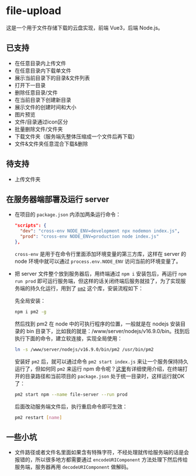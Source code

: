 # file-upload
这是一个用于文件存储下载的云盘实现，前端 Vue3，后端 Node.js。

## 已支持
* 在任意目录内上传文件
* 在任意目录内下载单文件
* 展示当前目录下的目录&文件列表
* 打开下一目录
* 删除任意目录/文件
* 在当前目录下创建新目录
* 展示文件的创建时间和大小
* 图片预览
* 文件/目录通过icon区分
* 批量删除文件/文件夹
* 下载文件夹（服务端先整体压缩成一个文件后再下载）
* 文件&文件夹任意混合下载&删除

## 待支持
* 上传文件夹


## 在服务器端部署及运行 server
* 在项目的 `package.json` 内添加两条运行命令：
  ```json
  "scripts": {
    "dev": "cross-env NODE_ENV=development npx nodemon index.js",
    "prod": "cross-env NODE_ENV=production node index.js"
  },
  ```
  `cross-env` 是用于在命令行里面添加环境变量的第三方库，这样在 server 的 node 环境中就可以通过 `process.env.NODE_ENV` 访问当前的环境变量了。
* 把 server 文件整个放到服务器后，用终端通过 `npm i` 安装包后，再运行 `npm run prod` 即可运行服务端，但这样的话关闭终端后服务就挂了，为了实现服务端的持久化运行，用到了 [`pm2`](https://www.npmjs.com/package/pm2?activeTab=readme) 这个库，安装流程如下：
  
  先全局安装：
  ```sh
  npm i pm2 -g
  ```
  然后找到 pm2 在 node 中的可执行程序的位置，一般就是在 nodejs 安装目录的 bin 目录下，比如我的就是：/www/server/nodejs/v16.9.0/bin。找到后执行下面的命令，建立软连接，实现全局使用：
  ```sh
  ln -s /www/server/nodejs/v16.9.0/bin/pm2 /usr/bin/pm2
  ```
  安装好 `pm2` 后，就可以通过命令 `pm2 start index.js` 来让一个服务保持持久运行了，但如何同 `pm2` 来运行 npm 命令呢？[这里](https://blog.csdn.net/qq_39085895/article/details/122166550)有详细使用介绍，在终端打开的目录路径和当前项目的 `package.json` 处于统一目录时，这样运行就OK了：
  ```sh
  pm2 start npm --name file-server --run prod
  ```
  后面改动服务端文件后，执行重启命令即可生效：
  ```sh
  pm2 restart [name]
  ```

## 一些小坑
* 文件路径或者文件名里面如果含有特殊字符，不经处理就传给服务端的话是会报错的，所以很多地方都需要通过 `encodeURIComponent` 方法处理下然后传给服务端，服务器再用 `decodeURIComponent` 做解码。